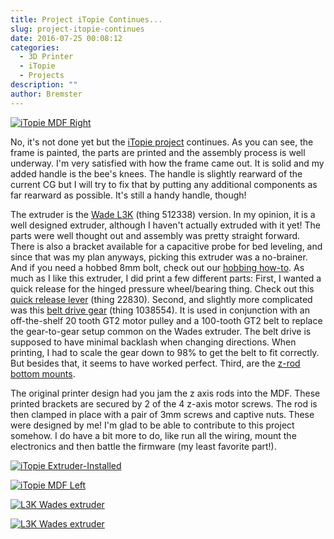 ```yaml
---
title: Project iTopie Continues...
slug: project-itopie-continues
date: 2016-07-25 00:08:12
categories:
  - 3D Printer
  - iTopie
  - Projects
description: ""
author: Bremster
---
```



[![iTopie MDF Right](/uploads/2016/07/2016-07-23-09.21.03-1-225x300.jpg)](/uploads/2016/07/2016-07-23-09.21.03-1.jpg)

No, it's not done yet but the [iTopie project](/blog/itopieframe/) continues. As you can see, the frame is painted, the parts are printed and the assembly process is well underway. I'm very satisfied with how the frame came out. It is solid and my added handle is the bee's knees. The handle is slightly rearward of the current CG but I will try to fix that by putting any additional components as far rearward as possible. It's still a handy handle, though!

The extruder is the [Wade L3K](https://www.thingiverse.com/thing:512338) (thing 512338) version. In my opinion, it is a well designed extruder, although I haven't actually extruded with it yet! The parts were well thought out and assembly was pretty straight forward. There is also a bracket available for a capacitive probe for bed leveling, and since that was my plan anyways, picking this extruder was a no-brainer. And if you need a hobbed 8mm bolt, check out our [hobbing how-to](/blog/how-to-hob-a-bolt/). As much as I like this extruder, I did print a few different parts: First, I wanted a quick release for the hinged pressure wheel/bearing thing. Check out this [quick release lever](https://www.thingiverse.com/thing:22830) (thing 22830). Second, and slightly more complicated was this [belt drive gear](https://www.thingiverse.com/thing:1038554) (thing 1038554). It is used in conjunction with an off-the-shelf 20 tooth GT2 motor pulley and a 100-tooth GT2 belt to replace the gear-to-gear setup common on the Wades extruder. The belt drive is supposed to have minimal backlash when changing directions. When printing, I had to scale the gear down to 98% to get the belt to fit correctly. But besides that, it seems to have worked perfect. Third, are the [z-rod bottom mounts](https://www.youmagine.com/designs/z-axis-rod-bottom-mounts-for-itopie).

The original printer design had you jam the z axis rods into the MDF. These printed brackets are secured by 2 of the 4 z-axis motor screws. The rod is then clamped in place with a pair of 3mm screws and captive nuts. These were designed by me! I'm glad to be able to contribute to this project somehow. I do have a bit more to do, like run all the wiring, mount the electronics and then battle the firmware (my least favorite part!).

[![iTopie Extruder-Installed](/uploads/2016/07/2016-07-23-09.21.18-1024x768.jpg)](/uploads/2016/07/2016-07-23-09.21.18.jpg)

[![iTopie MDF Left](/uploads/2016/07/2016-07-23-09.21.27-1024x768.jpg)](/uploads/2016/07/2016-07-23-09.21.27.jpg)

[![L3K Wades extruder ](/uploads/2016/04/2016-04-01-16.45.57-768x1024.jpg)](/uploads/2016/04/2016-04-01-16.45.57.jpg)

[![L3K Wades extruder ](/uploads/2016/04/2016-04-01-16.45.38-1024x768.jpg)](/uploads/2016/04/2016-04-01-16.45.38.jpg)
